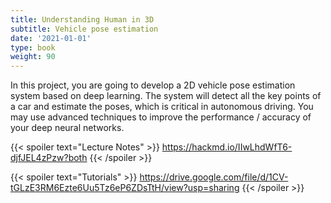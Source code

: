 ```yaml
---
title: Understanding Human in 3D
subtitle: Vehicle pose estimation
date: '2021-01-01'
type: book
weight: 90
---
```


In this project, you are going to develop a 2D vehicle pose estimation system based on deep learning. The system will 
detect all the key points of a car and estimate the poses, which is critical in autonomous driving. You may use advanced 
techniques to improve the performance / accuracy of your deep neural networks.

{{< spoiler text="Lecture Notes" >}}
    https://hackmd.io/IIwLhdWfT6-djfJEL4zPzw?both
{{< /spoiler >}}

{{< spoiler text="Tutorials" >}}
    https://drive.google.com/file/d/1CV-tGLzE3RM6Ezte6Uu5Tz6eP6ZDsTtH/view?usp=sharing
{{< /spoiler >}}
